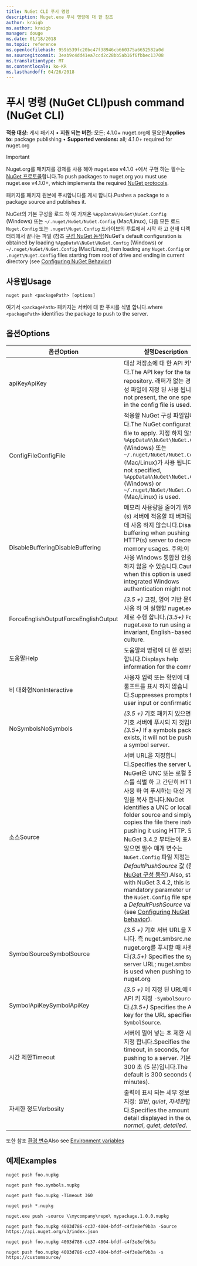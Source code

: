 ```yaml
---
title: NuGet CLI 푸시 명령
description: Nuget.exe 푸시 명령에 대 한 참조
author: kraigb
ms.author: kraigb
manager: douge
ms.date: 01/18/2018
ms.topic: reference
ms.openlocfilehash: 959b539fc20bc47f38946cb660375a6652582a0d
ms.sourcegitcommit: 3eab9c4dd41ea7ccd2c28bb5ab16f6fbbec13708
ms.translationtype: MT
ms.contentlocale: ko-KR
ms.lasthandoff: 04/26/2018
---
```

# <a name="push-command-nuget-cli"></a><span data-ttu-id="509df-103">푸시 명령 (NuGet CLI)</span><span class="sxs-lookup"><span data-stu-id="509df-103">push command (NuGet CLI)</span></span>

<span data-ttu-id="509df-104">**적용 대상:** 게시 패키지 &bullet; **지원 되는 버전:** 모든; 4.1.0+ nuget.org에 필요한</span><span class="sxs-lookup"><span data-stu-id="509df-104">**Applies to:** package publishing &bullet; **Supported versions:** all; 4.1.0+ required for nuget.org</span></span>

> [!Important]
> <span data-ttu-id="509df-105">Nuget.org를 패키지를 강제를 사용 해야 nuget.exe v4.1.0 +에서 구현 하는 필수는 [NuGet 프로토콜](../api/nuget-protocols.md)합니다.</span><span class="sxs-lookup"><span data-stu-id="509df-105">To push packages to nuget.org you must use nuget.exe v4.1.0+, which implements the required [NuGet protocols](../api/nuget-protocols.md).</span></span>

<span data-ttu-id="509df-106">패키지를 패키지 원본에 푸시합니다를 게시 합니다.</span><span class="sxs-lookup"><span data-stu-id="509df-106">Pushes a package to a package source and publishes it.</span></span>

<span data-ttu-id="509df-107">NuGet의 기본 구성을 로드 하 여 가져온 `%AppData%\NuGet\NuGet.Config` (Windows) 또는 `~/.nuget/NuGet/NuGet.Config` (Mac/Linux), 다음 모든 로드 `Nuget.Config` 또는 `.nuget\Nuget.Config` 드라이브의 루트에서 시작 하 고 현재 디렉터리에서 끝나는 파일 (참조 [구성 NuGet 동작](../consume-packages/configuring-nuget-behavior.md))</span><span class="sxs-lookup"><span data-stu-id="509df-107">NuGet's default configuration is obtained by loading `%AppData%\NuGet\NuGet.Config` (Windows) or `~/.nuget/NuGet/NuGet.Config` (Mac/Linux), then loading any `Nuget.Config` or `.nuget\Nuget.Config` files starting from root of drive and ending in current directory (see [Configuring NuGet Behavior](../consume-packages/configuring-nuget-behavior.md))</span></span>

## <a name="usage"></a><span data-ttu-id="509df-108">사용법</span><span class="sxs-lookup"><span data-stu-id="509df-108">Usage</span></span>

```cli
nuget push <packagePath> [options]
```

<span data-ttu-id="509df-109">여기서 `<packagePath>` 패키지는 서버에 대 한 푸시를 식별 합니다.</span><span class="sxs-lookup"><span data-stu-id="509df-109">where `<packagePath>` identifies the package to push to the server.</span></span>

## <a name="options"></a><span data-ttu-id="509df-110">옵션</span><span class="sxs-lookup"><span data-stu-id="509df-110">Options</span></span>

| <span data-ttu-id="509df-111">옵션</span><span class="sxs-lookup"><span data-stu-id="509df-111">Option</span></span> | <span data-ttu-id="509df-112">설명</span><span class="sxs-lookup"><span data-stu-id="509df-112">Description</span></span> |
| --- | --- |
| <span data-ttu-id="509df-113">apiKey</span><span class="sxs-lookup"><span data-stu-id="509df-113">ApiKey</span></span> | <span data-ttu-id="509df-114">대상 저장소에 대 한 API 키입니다.</span><span class="sxs-lookup"><span data-stu-id="509df-114">The API key for the target repository.</span></span> <span data-ttu-id="509df-115">래퍼가 없는 경우 구성 파일에 지정 된 사용 됩니다.</span><span class="sxs-lookup"><span data-stu-id="509df-115">If not present,  the one specified in the config file is used.</span></span> |
| <span data-ttu-id="509df-116">ConfigFile</span><span class="sxs-lookup"><span data-stu-id="509df-116">ConfigFile</span></span> | <span data-ttu-id="509df-117">적용할 NuGet 구성 파일입니다.</span><span class="sxs-lookup"><span data-stu-id="509df-117">The NuGet configuration file to apply.</span></span> <span data-ttu-id="509df-118">지정 하지 않으면 `%AppData%\NuGet\NuGet.Config` (Windows) 또는 `~/.nuget/NuGet/NuGet.Config` (Mac/Linux)가 사용 됩니다.</span><span class="sxs-lookup"><span data-stu-id="509df-118">If not specified, `%AppData%\NuGet\NuGet.Config` (Windows) or `~/.nuget/NuGet/NuGet.Config` (Mac/Linux) is used.</span></span>|
| <span data-ttu-id="509df-119">DisableBuffering</span><span class="sxs-lookup"><span data-stu-id="509df-119">DisableBuffering</span></span> | <span data-ttu-id="509df-120">메모리 사용량을 줄이기 위해 http (s) 서버에 적용할 때 버퍼링 하는 데 사용 하지 않습니다.</span><span class="sxs-lookup"><span data-stu-id="509df-120">Disables buffering when pushing to an HTTP(s) server to decrease memory usages.</span></span> <span data-ttu-id="509df-121">주의:이 옵션을 사용 Windows 통합된 인증 작동 하지 않을 수 있습니다.</span><span class="sxs-lookup"><span data-stu-id="509df-121">Caution: when this option is used, integrated Windows authentication might not work.</span></span> |
| <span data-ttu-id="509df-122">ForceEnglishOutput</span><span class="sxs-lookup"><span data-stu-id="509df-122">ForceEnglishOutput</span></span> | <span data-ttu-id="509df-123">*(3.5 +)*  고정, 영어 기반 문화권을 사용 하 여 실행할 nuget.exe를 강제로 수행 합니다.</span><span class="sxs-lookup"><span data-stu-id="509df-123">*(3.5+)* Forces nuget.exe to run using an invariant, English-based culture.</span></span> |
| <span data-ttu-id="509df-124">도움말</span><span class="sxs-lookup"><span data-stu-id="509df-124">Help</span></span> | <span data-ttu-id="509df-125">도움말의 명령에 대 한 정보를 표시 합니다.</span><span class="sxs-lookup"><span data-stu-id="509df-125">Displays help information for the command.</span></span> |
| <span data-ttu-id="509df-126">비 대화형</span><span class="sxs-lookup"><span data-stu-id="509df-126">NonInteractive</span></span> | <span data-ttu-id="509df-127">사용자 입력 또는 확인에 대 한 프롬프트를 표시 하지 않습니다.</span><span class="sxs-lookup"><span data-stu-id="509df-127">Suppresses prompts for user input or confirmations.</span></span> |
| <span data-ttu-id="509df-128">NoSymbols</span><span class="sxs-lookup"><span data-stu-id="509df-128">NoSymbols</span></span> | <span data-ttu-id="509df-129">*(3.5 +)*  기호 패키지 있으면 해당 기호 서버에 푸시되 지 것입니다.</span><span class="sxs-lookup"><span data-stu-id="509df-129">*(3.5+)* If a symbols package exists, it will not be pushed to a symbol server.</span></span> |
| <span data-ttu-id="509df-130">소스</span><span class="sxs-lookup"><span data-stu-id="509df-130">Source</span></span> | <span data-ttu-id="509df-131">서버 URL을 지정합니다.</span><span class="sxs-lookup"><span data-stu-id="509df-131">Specifies the server URL.</span></span> <span data-ttu-id="509df-132">NuGet은 UNC 또는 로컬 폴더 소스를 식별 하 고 간단히 HTTP를 사용 하 여 푸시하는 대신 거기 파일을 복사 합니다.</span><span class="sxs-lookup"><span data-stu-id="509df-132">NuGet identifies a UNC or local folder source and simply copies the file there instead of pushing it using HTTP.</span></span>  <span data-ttu-id="509df-133">또한 NuGet 3.4.2 부터는이 표시 되지 않으면 필수 매개 변수는 `NuGet.Config` 파일 지정는 *DefaultPushSource* 값 (참조 [NuGet 구성 동작](../consume-packages/configuring-nuget-behavior.md)).</span><span class="sxs-lookup"><span data-stu-id="509df-133">Also, starting with NuGet 3.4.2, this is a mandatory parameter unless the `NuGet.Config` file specifies a *DefaultPushSource* value (see [Configuring NuGet behavior](../consume-packages/configuring-nuget-behavior.md)).</span></span> |
| <span data-ttu-id="509df-134">SymbolSource</span><span class="sxs-lookup"><span data-stu-id="509df-134">SymbolSource</span></span> | <span data-ttu-id="509df-135">*(3.5 +)*  기호 서버 URL을 지정 합니다. 즉 nuget.smbsrc.net nuget.org를 푸시할 때 사용 됩니다</span><span class="sxs-lookup"><span data-stu-id="509df-135">*(3.5+)* Specifies the symbol server URL; nuget.smbsrc.net is used when pushing to nuget.org</span></span> |
| <span data-ttu-id="509df-136">SymbolApiKey</span><span class="sxs-lookup"><span data-stu-id="509df-136">SymbolApiKey</span></span> | <span data-ttu-id="509df-137">*(3.5 +)*  에 지정 된 URL에 대 한 API 키 지정 `-SymbolSource`합니다.</span><span class="sxs-lookup"><span data-stu-id="509df-137">*(3.5+)* Specifies the API key for the URL specified in `-SymbolSource`.</span></span> |
| <span data-ttu-id="509df-138">시간 제한</span><span class="sxs-lookup"><span data-stu-id="509df-138">Timeout</span></span> | <span data-ttu-id="509df-139">서버에 밀어 넣는 초 제한 시간을 지정 합니다.</span><span class="sxs-lookup"><span data-stu-id="509df-139">Specifies the timeout, in seconds, for pushing to a server.</span></span> <span data-ttu-id="509df-140">기본값은 300 초 (5 분)입니다.</span><span class="sxs-lookup"><span data-stu-id="509df-140">The default is 300 seconds (5 minutes).</span></span> |
| <span data-ttu-id="509df-141">자세한 정도</span><span class="sxs-lookup"><span data-stu-id="509df-141">Verbosity</span></span> | <span data-ttu-id="509df-142">출력에 표시 되는 세부 정보 수준을 지정: *일반*, *quiet*, *자세한*합니다.</span><span class="sxs-lookup"><span data-stu-id="509df-142">Specifies the amount of detail displayed in the output: *normal*, *quiet*, *detailed*.</span></span> |

<span data-ttu-id="509df-143">또한 참조 [환경 변수](cli-ref-environment-variables.md)</span><span class="sxs-lookup"><span data-stu-id="509df-143">Also see [Environment variables](cli-ref-environment-variables.md)</span></span>

## <a name="examples"></a><span data-ttu-id="509df-144">예제</span><span class="sxs-lookup"><span data-stu-id="509df-144">Examples</span></span>

```cli
nuget push foo.nupkg

nuget push foo.symbols.nupkg

nuget push foo.nupkg -Timeout 360

nuget push *.nupkg

nuget.exe push -source \\mycompany\repo\ mypackage.1.0.0.nupkg

nuget push foo.nupkg 4003d786-cc37-4004-bfdf-c4f3e8ef9b3a -Source https://api.nuget.org/v3/index.json

nuget push foo.nupkg 4003d786-cc37-4004-bfdf-c4f3e8ef9b3a

nuget push foo.nupkg 4003d786-cc37-4004-bfdf-c4f3e8ef9b3a -s https://customsource/
```
